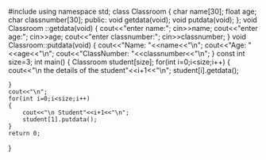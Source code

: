 #include <iostream>
using namespace std;
class Classroom
{
    char name[30];
    float age;
    char classnumber[30];
    public:
        void getdata(void);
        void putdata(void);
};
void Classroom ::getdata(void)
{
    cout<<"enter name:";
    cin>>name;
    cout<<"enter age:";
    cin>>age;
    cout<<"enter classnumber:";
    cin>>classnumber;
}
void Classroom::putdata(void)
{
    cout<<"Name: "<<name<<"\n";
    cout<<"Age: "<<age<<"\n";
    cout<<"ClassNumber: "<<classnumber<<"\n";
}
const int size=3;
int main()
{
    Classroom student[size];
    for(int i=0;i<size;i++)
    {
        cout<<"\n the details of the student"<<i+1<<"\n";
        student[i].getdata();
        
    }
    cout<<"\n";
    for(int i=0;i<size;i++)
    {
        cout<<"\n Student"<<i+1<<"\n";
        student[1].putdata();
    }
    return 0;
}
